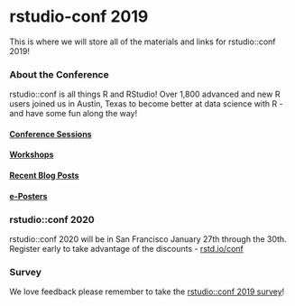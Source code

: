# rstudio-conf 2019
This is where we will store all of the materials and links for rstudio::conf 2019!

### About the Conference
rstudio::conf is all things R and RStudio! Over 1,800 advanced and new R users joined us in Austin, Texas to become better at data science with R - and have some fun along the way!

#### [Conference Sessions](https://github.com/rstudio/rstudio-conf/blob/master/2019/sessions.md)
#### [Workshops](https://github.com/rstudio/rstudio-conf/blob/master/2019/workshops.md)
#### [Recent Blog Posts](https://github.com/rstudio/rstudio-conf/blob/master/2019/blogposts.md)
#### [e-Posters](https://github.com/rstudio/rstudio-conf/blob/master/2019/eposters.md)

### rstudio::conf 2020
rstudio::conf 2020 will be in San Francisco January 27th through the 30th. Register early to take advantage of the discounts - [rstd.io/conf](https://web.cvent.com/event/36ebe042-0113-44f1-8e36-b9bc5d0733bf/summary) 

### Survey
We love feedback please remember to take the [rstudio::conf 2019 survey](https://docs.google.com/forms/d/e/1FAIpQLSeC_xS_S7h8EtBYpcc6zc1Upciofj877TJiMG4HOhpwXXka2A/viewform)!
